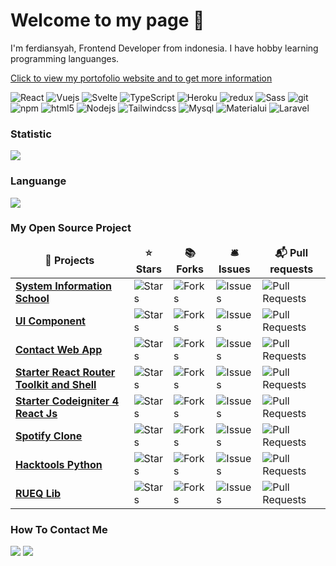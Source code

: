 <h1>Welcome to my page 👋</h1>
<p>I'm ferdiansyah, Frontend Developer from indonesia. I have hobby learning programming languanges.</p>
<p><a href="https://ferdiansyah.web.app/">Click to view my portofolio website and to get more information</a></p>
<p>
  <img alt="React" src="https://img.shields.io/badge/-React-45b8d8?style=flat-square&logo=react&logoColor=white" />
  <img alt="Vuejs" src="https://img.shields.io/badge/Vue.js-35495E?style=flat-square&logo=vue.js&logoColor=4FC08D" />
  <img alt="Svelte" src="https://img.shields.io/badge/Svelte-4A4A55?style=flat-square&logo=svelte&logoColor=FF3E00" />
  <img alt="TypeScript" src="https://img.shields.io/badge/-TypeScript-007ACC?style=flat-square&logo=typescript&logoColor=white" />
  <img alt="Heroku" src="https://img.shields.io/badge/-Heroku-430098?style=flat-square&logo=heroku&logoColor=white" />
  <img alt="redux" src="https://img.shields.io/badge/-Redux-764ABC?style=flat-square&logo=redux&logoColor=white" />
  <img alt="Sass" src="https://img.shields.io/badge/-Sass-CC6699?style=flat-square&logo=sass&logoColor=white" />
  <img alt="git" src="https://img.shields.io/badge/-Git-F05032?style=flat-square&logo=git&logoColor=white" />
  <img alt="npm" src="https://img.shields.io/badge/-NPM-CB3837?style=flat-square&logo=npm&logoColor=white" />
  <img alt="html5" src="https://img.shields.io/badge/-HTML5-E34F26?style=flat-square&logo=html5&logoColor=white" />
  <img alt="Nodejs" src="https://img.shields.io/badge/-Nodejs-43853d?style=flat-square&logo=Node.js&logoColor=white" />
  <img alt="Tailwindcss" src="https://img.shields.io/badge/Tailwind_CSS-38B2AC?style=flat-square&logo=tailwind-css&logoColor=white" />
  <img alt="Mysql" src="https://img.shields.io/badge/MySQL-00000F?style=flat-square&logo=mysql&logoColor=white" />
  <img alt="Materialui" src="https://img.shields.io/badge/Material--UI-0081CB?style=flat-square&logo=material-ui&logoColor=white" />
  <img alt="Laravel" src="https://img.shields.io/badge/Laravel-FF2D20?style=flat-square&logo=laravel&logoColor=white" />
</p>
<h3>Statistic</h3>
<img src="https://github-readme-stats.vercel.app/api?username=ferdiansyah0611&theme=blue-green"/>
<h3>Languange</h3>
<img src="https://github-readme-stats.vercel.app/api/top-langs/?username=ferdiansyah0611&theme=blue-green"/>
<h3>My Open Source Project</h3>
<table>
  <thead align="center">
    <tr border: none;>
      <td><b>🎁 Projects</b></td>
      <td><b>⭐ Stars</b></td>
      <td><b>📚 Forks</b></td>
      <td><b>🛎 Issues</b></td>
      <td><b>📬 Pull requests</b></td>
    </tr>
  </thead>
  <tbody>
    <tr>
      <td><a href="https://github.com/ferdiansyah0611/system_information_school"><b>System Information School</b></a></td>
      <td><img alt="Stars" src="https://img.shields.io/github/stars/ferdiansyah0611/system_information_school?style=flat-square&labelColor=343b41"/></td>
      <td><img alt="Forks" src="https://img.shields.io/github/forks/ferdiansyah0611/system_information_school?style=flat-square&labelColor=343b41"/></td>
      <td><img alt="Issues" src="https://img.shields.io/github/issues/ferdiansyah0611/system_information_school?style=flat-square&labelColor=343b41"/></td>
      <td><img alt="Pull Requests" src="https://img.shields.io/github/issues-pr/ferdiansyah0611/system_information_school?style=flat-square&labelColor=343b41"/></td>
    </tr>
    <tr>
      <td><a href="https://github.com/ferdiansyah0611/ui-component"><b>UI Component</b></a></td>
      <td><img alt="Stars" src="https://img.shields.io/github/stars/ferdiansyah0611/ui-component?style=flat-square&labelColor=343b41"/></td>
      <td><img alt="Forks" src="https://img.shields.io/github/forks/ferdiansyah0611/ui-component?style=flat-square&labelColor=343b41"/></td>
      <td><img alt="Issues" src="https://img.shields.io/github/issues/ferdiansyah0611/ui-component?style=flat-square&labelColor=343b41"/></td>
      <td><img alt="Pull Requests" src="https://img.shields.io/github/issues-pr/ferdiansyah0611/ui-component?style=flat-square&labelColor=343b41"/></td>
    </tr>
    <tr>
      <td><a href="https://github.com/ferdiansyah0611/contact-app"><b>Contact Web App</b></a></td>
      <td><img alt="Stars" src="https://img.shields.io/github/stars/ferdiansyah0611/contact-app?style=flat-square&labelColor=343b41"/></td>
      <td><img alt="Forks" src="https://img.shields.io/github/forks/ferdiansyah0611/contact-app?style=flat-square&labelColor=343b41"/></td>
      <td><img alt="Issues" src="https://img.shields.io/github/issues/ferdiansyah0611/contact-app?style=flat-square&labelColor=343b41"/></td>
      <td><img alt="Pull Requests" src="https://img.shields.io/github/issues-pr/ferdiansyah0611/contact-app?style=flat-square&labelColor=343b41"/></td>
    </tr>
    <tr>
      <td><a href="https://github.com/ferdiansyah0611/react-router-toolkit-starter"><b>Starter React Router Toolkit and Shell</b></a></td>
      <td><img alt="Stars" src="https://img.shields.io/github/stars/ferdiansyah0611/react-router-toolkit-starter?style=flat-square&labelColor=343b41"/></td>
      <td><img alt="Forks" src="https://img.shields.io/github/forks/ferdiansyah0611/react-router-toolkit-starter?style=flat-square&labelColor=343b41"/></td>
      <td><img alt="Issues" src="https://img.shields.io/github/issues/ferdiansyah0611/react-router-toolkit-starter?style=flat-square&labelColor=343b41"/></td>
      <td><img alt="Pull Requests" src="https://img.shields.io/github/issues-pr/ferdiansyah0611/react-router-toolkit-starter?style=flat-square&labelColor=343b41"/></td>
    </tr>
    <tr>
      <td><a href="https://github.com/ferdiansyah0611/starterkit-ci4-react"><b>Starter Codeigniter 4 React Js</b></a></td>
      <td><img alt="Stars" src="https://img.shields.io/github/stars/ferdiansyah0611/starterkit-ci4-react?style=flat-square&labelColor=343b41"/></td>
      <td><img alt="Forks" src="https://img.shields.io/github/forks/ferdiansyah0611/starterkit-ci4-react?style=flat-square&labelColor=343b41"/></td>
      <td><img alt="Issues" src="https://img.shields.io/github/issues/ferdiansyah0611/starterkit-ci4-react?style=flat-square&labelColor=343b41"/></td>
      <td><img alt="Pull Requests" src="https://img.shields.io/github/issues-pr/ferdiansyah0611/starterkit-ci4-react?style=flat-square&labelColor=343b41"/></td>
    </tr>
    <tr>
      <td><a href="https://github.com/ferdiansyah0611/clone-spotify"><b>Spotify Clone</b></a></td>
      <td><img alt="Stars" src="https://img.shields.io/github/stars/ferdiansyah0611/clone-spotify?style=flat-square&labelColor=343b41"/></td>
      <td><img alt="Forks" src="https://img.shields.io/github/forks/ferdiansyah0611/clone-spotify?style=flat-square&labelColor=343b41"/></td>
      <td><img alt="Issues" src="https://img.shields.io/github/issues/ferdiansyah0611/clone-spotify?style=flat-square&labelColor=343b41"/></td>
      <td><img alt="Pull Requests" src="https://img.shields.io/github/issues-pr/ferdiansyah0611/clone-spotify?style=flat-square&labelColor=343b41"/></td>
    </tr>
    <tr>
      <td><a href="https://github.com/ferdiansyah0611/hacktools-python"><b>Hacktools Python</b></a></td>
      <td><img alt="Stars" src="https://img.shields.io/github/stars/ferdiansyah0611/hacktools-python?style=flat-square&labelColor=343b41"/></td>
      <td><img alt="Forks" src="https://img.shields.io/github/forks/ferdiansyah0611/hacktools-python?style=flat-square&labelColor=343b41"/></td>
      <td><img alt="Issues" src="https://img.shields.io/github/issues/ferdiansyah0611/hacktools-python?style=flat-square&labelColor=343b41"/></td>
      <td><img alt="Pull Requests" src="https://img.shields.io/github/issues-pr/ferdiansyah0611/hacktools-python?style=flat-square&labelColor=343b41"/></td>
    </tr>
    <tr>
      <td><a href="https://github.com/ferdiansyah0611/rueq-lib"><b>RUEQ Lib</b></a></td>
      <td><img alt="Stars" src="https://img.shields.io/github/stars/ferdiansyah0611/rueq-lib?style=flat-square&labelColor=343b41"/></td>
      <td><img alt="Forks" src="https://img.shields.io/github/forks/ferdiansyah0611/rueq-lib?style=flat-square&labelColor=343b41"/></td>
      <td><img alt="Issues" src="https://img.shields.io/github/issues/ferdiansyah0611/rueq-lib?style=flat-square&labelColor=343b41"/></td>
      <td><img alt="Pull Requests" src="https://img.shields.io/github/issues-pr/ferdiansyah0611/rueq-lib?style=flat-square&labelColor=343b41"/></td>
    </tr>
  </tbody>
</table>
<h3>How To Contact Me</h3>
<div>
  <a href="https://wa.me/62895607486361"><img src="https://img.shields.io/badge/WhatsApp-25D366?style=for-the-badge&logo=whatsapp&logoColor=white"/></a>
  <a href=""><img src="https://img.shields.io/badge/Gmail-D14836?style=for-the-badge&logo=gmail&logoColor=white"/></a>
</div>
